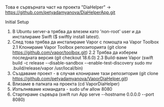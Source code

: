 Това е сървърната част на проекта "DiaHelper" -> https://github.com/petyadamyanova/DiaHelperApp.git

Initial Setup
1. В Ubuntu server-а трябва да влезем като 'non-root' user и да инсталираме Swift ($ swiftly install latest).
2. След това трябва да инсталираме Vapor с помощта на Vapor Toolbox
   2.1 Клонираме Vapor Toolbox репозиторията (git clone https://github.com/vapor/toolbox.git)
   2.2 Трябва да изберем последната версия (git checkout 18.6.0)
   2.3 Build-ваме Vapor (swift build -c release --disable-sandbox --enable-test-discovery sudo mv .build/release/vapor /usr/local/bin)
3. Създаваме проект - в случая клонираме тази репозитория (git clone https://github.com/petyadamyanova/VaporDiaHelper.git)
4. Влизаме в папката на проекта (cd VaporDiaHelper)
5. Изпълняваме командата - sudo ufw allow 8080
6. Стартираме сървъра (swift run App serve --hostname 0.0.0.0 --port 8080)
